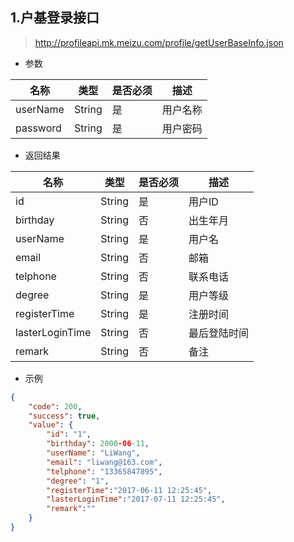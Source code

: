 ## 1.户基登录接口
> http://profileapi.mk.meizu.com/profile/getUserBaseInfo.json
- 参数

 名称 | 类型 | 是否必须 | 描述 
------------ | ------------- | ------------- | ------------- 
userName | String | 是 | 用户名称
password | String | 是 | 用户密码

- 返回结果

 名称 | 类型 | 是否必须 | 描述 
------------ | ------------- | ------------- | ------------- 
 id       |  String |    是    | 用户ID 
 birthday |  String |    否    | 出生年月 
 userName |  String |    是    | 用户名 
 email    |  String |    否    | 邮箱 
 telphone |  String |    否    | 联系电话 
 degree   |  String |    是    | 用户等级 
 registerTime |  String |    是    | 注册时间 
 lasterLoginTime |  String |    否    | 最后登陆时间 
 remark |  String |    否    | 备注 

- 示例

``` json
{
    "code": 200,
    "success": true,
    "value": {
        "id": "1",
        "birthday": 2000-06-11,
        "userName": "LiWang",
        "email": "liwang@163.com",
        "telphone": "13365847895",
        "degree": "1",
        "registerTime":"2017-06-11 12:25:45",
        "lasterLoginTime":"2017-07-11 12:25:45",
        "remark":""
    }
}
